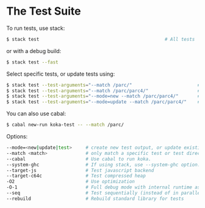 
# The Test Suite

To run tests, use stack:

```sh
$ stack test                                              # All tests
```

or with a debug build:

```sh
$ stack test --fast 
```

Select specific tests, or update tests using:

```sh
$ stack test --test-arguments="--match /parc/"                        # One category
$ stack test --test-arguments="--match /parc/parc4/"                  # One specific file
$ stack test --test-arguments="--mode=new --match /parc/parc4/"       # Create output files
$ stack test --test-arguments="--mode=update --match /parc/parc4/"    # Update output files
```

You can also use cabal:

```sh
$ cabal new-run koka-test -- --match /parc/
```

Options:

```sh
--mode=<new|update|test>     # create new test output, or update existing one
--match <match>              # only match a specific test or test directory
--cabal                      # Use cabal to run koka.
--system-ghc                 # If using stack, use --system-ghc option.
--target-js                  # Test javascript backend
--target-c64c                # Test compressed heap 
-O2                          # Use optimization
-O-1                         # Full debug mode with internal runtime assertions enabled
--seq                        # Test sequentially (instead of in parallel) 
--rebuild                    # Rebuild standard library for tests
```
